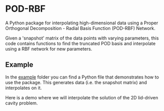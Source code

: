 # POD-RBF
A Python package for interpolating high-dimensional data using a Proper Orthogonal Decomposition - Radial Basis Function (POD-RBF) Network.

Given a 'snapshot' matrix of the data points with varying parameters, this code contains functions to find the truncated POD basis and interpolate using a RBF network for new parameters.

## Example

In the [example](https://github.com/kylebeggs/POD-RBF/tree/master/example) folder you can find a Python file that demonstrates how to use the package. This generates data (i.e. the snapshot matrix) and interpolates on it.

Here is a demo where we will interpolate the solution of the 2D lid-driven cavity problem.

